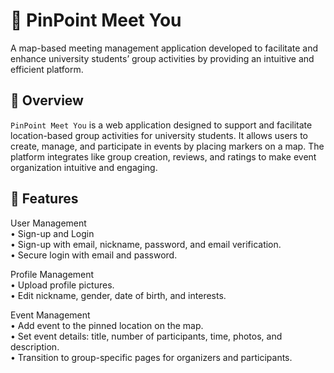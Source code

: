 # 📌 PinPoint Meet You  
A map-based meeting management application developed to facilitate and enhance university students’ group activities by providing an intuitive and efficient platform.

## 🌟 Overview
`PinPoint Meet You` is a web application designed to support and facilitate location-based group activities for university students. It allows users to create, manage, and participate in events by placing markers on a map. The platform integrates like group creation, reviews, and ratings to make event organization intuitive and engaging.

## 🚀 Features

User Management  
	•	Sign-up and Login  
	•	Sign-up with email, nickname, password, and email verification.  
	•	Secure login with email and password.  

Profile Management  
	•	Upload profile pictures.  
	•	Edit nickname, gender, date of birth, and interests.  

Event Management  
	•	Add event to the pinned location on the map.  
	•	Set event details: title, number of participants, time, photos, and description.  
	•	Transition to group-specific pages for organizers and participants.  
